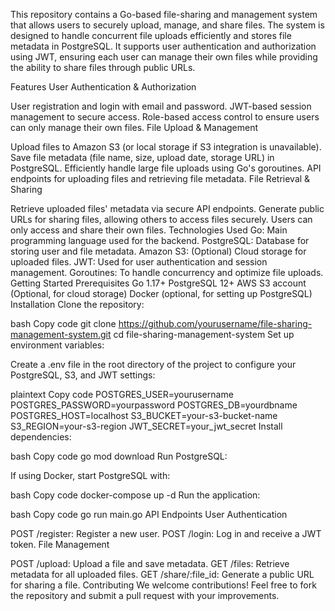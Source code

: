 This repository contains a Go-based file-sharing and management system that allows users to securely upload, manage, and share files. The system is designed to handle concurrent file uploads efficiently and stores file metadata in PostgreSQL. It supports user authentication and authorization using JWT, ensuring each user can manage their own files while providing the ability to share files through public URLs.

Features
User Authentication & Authorization

User registration and login with email and password.
JWT-based session management to secure access.
Role-based access control to ensure users can only manage their own files.
File Upload & Management

Upload files to Amazon S3 (or local storage if S3 integration is unavailable).
Save file metadata (file name, size, upload date, storage URL) in PostgreSQL.
Efficiently handle large file uploads using Go's goroutines.
API endpoints for uploading files and retrieving file metadata.
File Retrieval & Sharing

Retrieve uploaded files' metadata via secure API endpoints.
Generate public URLs for sharing files, allowing others to access files securely.
Users can only access and share their own files.
Technologies Used
Go: Main programming language used for the backend.
PostgreSQL: Database for storing user and file metadata.
Amazon S3: (Optional) Cloud storage for uploaded files.
JWT: Used for user authentication and session management.
Goroutines: To handle concurrency and optimize file uploads.
Getting Started
Prerequisites
Go 1.17+
PostgreSQL 12+
AWS S3 account (Optional, for cloud storage)
Docker (optional, for setting up PostgreSQL)
Installation
Clone the repository:

bash
Copy code
git clone https://github.com/yourusername/file-sharing-management-system.git
cd file-sharing-management-system
Set up environment variables:

Create a .env file in the root directory of the project to configure your PostgreSQL, S3, and JWT settings:

plaintext
Copy code
POSTGRES_USER=yourusername
POSTGRES_PASSWORD=yourpassword
POSTGRES_DB=yourdbname
POSTGRES_HOST=localhost
S3_BUCKET=your-s3-bucket-name
S3_REGION=your-s3-region
JWT_SECRET=your_jwt_secret
Install dependencies:

bash
Copy code
go mod download
Run PostgreSQL:

If using Docker, start PostgreSQL with:

bash
Copy code
docker-compose up -d
Run the application:

bash
Copy code
go run main.go
API Endpoints
User Authentication

POST /register: Register a new user.
POST /login: Log in and receive a JWT token.
File Management

POST /upload: Upload a file and save metadata.
GET /files: Retrieve metadata for all uploaded files.
GET /share/:file_id: Generate a public URL for sharing a file.
Contributing
We welcome contributions! Feel free to fork the repository and submit a pull request with your improvements.
